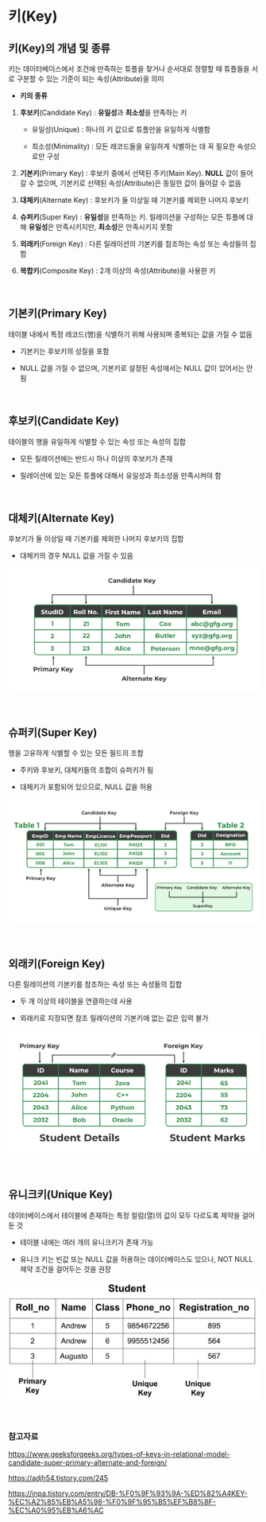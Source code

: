 # 키(Key)

## 키(Key)의 개념 및 종류

키는 데이터베이스에서 조건에 만족하는 튜플을 찾거나 순서대로 정렬할 때 튜플들을 서로 구분할 수 있는 기준이 되는 속성(Attribute)을 의미

- **키의 종류**

1. **후보키**(Candidate Key) : **유일성**과 **최소성**을 만족하는 키

   - 유일성(Unique) : 하나의 키 값으로 튜플만을 유일하게 식별함

   - 최소성(Minimality) : 모든 레코드들을 유일하게 식별하는 데 꼭 필요한 속성으로만 구성

2. **기본키**(Primary Key) : 후보키 중에서 선택된 주키(Main Key). **NULL** 값이 들어갈 수 없으며, 기본키로 선택된 속성(Attribute)은 동일한 값이 들어갈 수 없음

3. **대체키**(Alternate Key) : 후보키가 둘 이상일 때 기본키를 제외한 나머지 후보키

4. **슈퍼키**(Super Key) : **유일성**을 만족하는 키. 릴레이션을 구성하는 모든 튜플에 대해 **유일성**은 만족시키지만, **최소성**은 만족시키지 못함

5. **외래키**(Foreign Key) : 다른 릴레이션의 기본키를 참조하는 속성 또는 속성들의 집합

6. **복합키**(Composite Key) : 2개 이상의 속성(Attribute)을 사용한 키

<br>

## 기본키(Primary Key)

테이블 내에서 특정 레코드(행)을 식별하기 위해 사용되며 중복되는 값을 가질 수 없음

- 기본키는 후보키의 성질을 포함

- NULL 값을 가질 수 없으며, 기본키로 설정된 속성에서는 NULL 값이 있어서는 안됨

<br>

## 후보키(Candidate Key)

테이블의 행을 유일하게 식별할 수 있는 속성 또는 속성의 집합

- 모든 릴레이션에는 반드시 하나 이상의 후보키가 존재

- 릴레이션에 있는 모든 튜플에 대해서 유일성과 최소성을 만족시켜야 함

<br>

## 대체키(Alternate Key)

후보키가 둘 이상일 때 기본키를 제외한 나머지 후보키의 집합

- 대체키의 경우 NULL 값을 가질 수 있음

![Alternate Key](/Database/images/alternatekey.png)

<br>

## 슈퍼키(Super Key)

행을 고유하게 식별할 수 있는 모든 필드의 조합

- 주키와 후보키, 대체키들의 조합이 슈퍼키가 됨

- 대체키가 포함되어 있으므로, NULL 값을 허용

![Super Key](/Database/images/superkey.png)

<br>

## 외래키(Foreign Key)

다른 릴레이션의 기본키를 참조하는 속성 또는 속성들의 집합

- 두 개 이상의 테이블을 연결하는데 사용

- 외래키로 지정되면 참조 릴레이션의 기본키에 없는 값은 입력 불가

![Foreign Key](/Database/images/foreignkey.png)

<br>

## 유니크키(Unique Key)

데이터베이스에서 테이블에 존재하는 특정 컬럼(열)의 값이 모두 다르도록 제약을 걸어둔 것

- 테이블 내에는 여러 개의 유니크키가 존재 가능

- 유니크 키는 빈값 또는 NULL 값을 허용하는 데이터베이스도 있으나, NOT NULL 제약 조건을 걸어두는 것을 권장

![Unique Key](/Database/images/uniquekey.png)

<br>

### 참고자료

https://www.geeksforgeeks.org/types-of-keys-in-relational-model-candidate-super-primary-alternate-and-foreign/

https://adjh54.tistory.com/245

https://inpa.tistory.com/entry/DB-%F0%9F%93%9A-%ED%82%A4KEY-%EC%A2%85%EB%A5%98-%F0%9F%95%B5%EF%B8%8F-%EC%A0%95%EB%A6%AC
